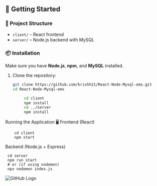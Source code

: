 ## 🚀 Getting Started

### 📁 Project Structure

- `client/` – React frontend
- `server/` – Node.js backend with MySQL

### 📦 Installation

Make sure you have **Node.js**, **npm**, and **MySQL** installed.

1. Clone the repository:
   ```bash
   git clone https://github.com/krishh21/React-Node-Mysql-ems.git
   cd React-Node-Mysql-ems

        cd client
        npm install
        cd ../server
        npm install


Running the Application
🖥 Frontend (React)

        cd client
        npm start


Backend (Node.js + Express)

     cd server
     npm run start
     # or (if using nodemon)
     npx nodemon index.js



![GitHub Logo](https://github.com/reactems.png)








